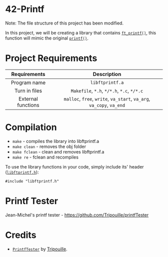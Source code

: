 # 42-Printf

Note: The file structure of this project has been modified.

In this project, we will be creating a library that contains [`ft_printf()`](src/ft_printf.c), this function will mimic the original [`printf()`](https://man7.org/linux/man-pages/man3/fprintf.3.html).

# Project Requirements

|    Requirements    |                             Description                              |
| :----------------: | :------------------------------------------------------------------: |
|    Program name    |                           `libftprintf.a`                            |
|   Turn in files    |              `Makefile`, `*.h`, `*/*.h`, `*.c`, `*/*.c`              |
| External functions | `malloc`, `free`, `write`, `va_start`, `va_arg`, `va_copy`, `va_end` |

# Compilation

- `make` - compiles the library into libftprintf.a
- `make clean` - removes the obj folder
- `make fclean` - clean and removes libftprintf.a
- `make re` - fclean and recompiles

To use the library functions in your code, simply include its' header ([`libftprintf.h`](inc/libftprintf.h)):

```
#include "libftprintf.h"
```

# Printf Tester

Jean-Michel's printf tester - https://github.com/Tripouille/printfTester

# Credits

- [`PrintfTester`](https://github.com/Tripouille/printfTester) by [Tripouille](https://github.com/Tripouille).
